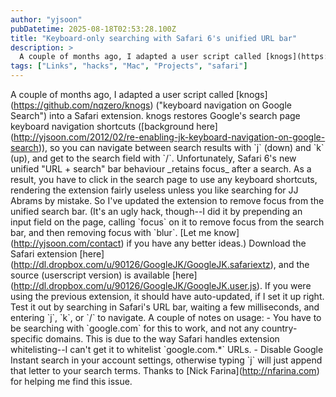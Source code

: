 ```yaml
---
author: "yjsoon"
pubDatetime: 2025-08-18T02:53:28.100Z
title: "Keyboard-only searching with Safari 6's unified URL bar"
description: >
  A couple of months ago, I adapted a user script called [knogs](https://github.com/nqzero/knogs) (\\"keyboard navigation on Google Search\\") into a Safari...
tags: ["Links", "hacks", "Mac", "Projects", "safari"]
---
```






A couple of months ago, I adapted a user script called \[knogs\](https://github.com/nqzero/knogs) ("keyboard navigation on Google Search") into a Safari extension. knogs restores Google's search page keyboard navigation shortcuts (\[background here\](http://yjsoon.com/2012/02/re-enabling-jk-keyboard-navigation-on-google-search)), so you can navigate between search results with \`j\` (down) and \`k\` (up), and get to the search field with \`/\`. Unfortunately, Safari 6's new unified "URL + search" bar behaviour \_retains focus\_ after a search. As a result, you have to click in the search page to use any keyboard shortcuts, rendering the extension fairly useless unless you like searching for JJ Abrams by mistake. So I've updated the extension to remove focus from the unified search bar. (It's an ugly hack, though--I did it by prepending an input field on the page, calling \`focus\` on it to remove focus from the search bar, and then removing focus with \`blur\`. \[Let me know\](http://yjsoon.com/contact) if you have any better ideas.) Download the Safari extension \[here\](http://dl.dropbox.com/u/90126/GoogleJK/GoogleJK.safariextz), and the source (userscript version) is available \[here\](http://dl.dropbox.com/u/90126/GoogleJK/GoogleJK.user.js). If you were using the previous extension, it should have auto-updated, if I set it up right. Test it out by searching in Safari's URL bar, waiting a few milliseconds, and entering \`j\`, \`k\`, or \`/\` to navigate. A couple of notes on usage: - You have to be searching with \`google.com\` for this to work, and not any country-specific domains. This is due to the way Safari handles extension whitelisting--I can't get it to whitelist \`google.com.\*\` URLs. - Disable Google Instant search in your account settings, otherwise typing \`j\` will just append that letter to your search terms. Thanks to \[Nick Farina\](http://nfarina.com) for helping me find this issue.